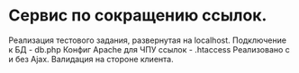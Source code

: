 # Сервис по сокращению ссылок.
Реализация тестового задания, развернутая на localhost.
Подключение к БД - db.php
Конфиг Apache для ЧПУ ссылок - .htaccess
Реализовано с и без Ajax.
Валидация на стороне клиента.

